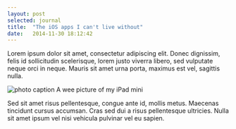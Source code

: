 ```yaml
---
layout: post
selected: journal
title:  "The iOS apps I can't live without"
date:   2014-11-30 18:12:42
---
```

Lorem ipsum dolor sit amet, consectetur adipiscing elit. Donec dignissim, felis id sollicitudin scelerisque, lorem justo viverra libero, sed vulputate neque orci in neque. Mauris sit amet urna porta, maximus est vel, sagittis nulla.

![photo caption](https://farm3.staticflickr.com/2857/9060260459_feb86c4340_b.jpg "Optional title")
<span class="caption">A wee picture of my iPad mini</span>

Sed sit amet risus pellentesque, congue ante id, mollis metus. Maecenas tincidunt cursus accumsan. Cras sed dui a risus pellentesque ultricies. Nulla sit amet ipsum vel nisi vehicula pulvinar vel eu sapien.